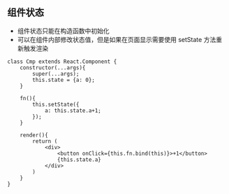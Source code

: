 ## 组件状态

* 组件状态只能在构造函数中初始化
* 可以在组件内部修改状态值，但是如果在页面显示需要使用 setState 方法重新触发渲染

```
class Cmp extends React.Component {
	constructor(...args){
		super(...args);
		this.state = {a: 0};
	}

	fn(){
		this.setState({
			a: this.state.a+1;
		});
	}

	render(){
		return (
			<div>
				<button onClick={this.fn.bind(this)}>+1</button>
				{this.state.a}
			</div>
		)
	}
}
```
